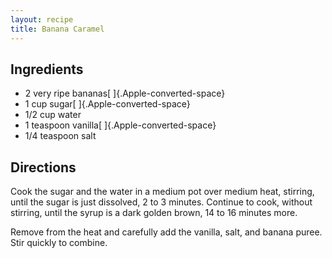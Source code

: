 ```yaml
---
layout: recipe
title: Banana Caramel
---
```


## Ingredients

* 2 very ripe bananas[ ]{.Apple-converted-space}
* 1 cup sugar[ ]{.Apple-converted-space}
* 1/2 cup water
* 1 teaspoon vanilla[ ]{.Apple-converted-space}
* 1/4 teaspoon salt

## Directions

Cook the sugar and the water in a medium pot over medium heat, stirring,
until the sugar is just dissolved, 2 to 3 minutes. Continue to cook,
without stirring, until the syrup is a dark golden brown, 14 to 16
minutes more.

Remove from the heat and carefully add the vanilla, salt, and banana
puree. Stir quickly to combine.
